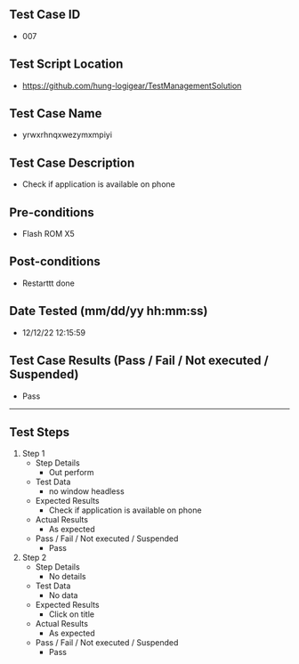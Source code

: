 ## Test Case ID
* 007
## Test Script Location
* https://github.com/hung-logigear/TestManagementSolution
## Test Case Name
* yrwxrhnqxwezymxmpiyi
## Test Case Description
* Check if application is available on phone
## Pre-conditions
* Flash ROM X5
## Post-conditions
* Restarttt done
## Date Tested (mm/dd/yy hh:mm:ss)
* 12/12/22 12:15:59
## Test Case Results (Pass / Fail / Not executed / Suspended)
* Pass
---
## Test Steps
1. Step 1
	* Step Details
		* Out perform
	* Test Data
		* no window headless
	* Expected Results
		* Check if application is available on phone
	* Actual Results
		* As expected
	* Pass / Fail / Not executed / Suspended
		* Pass
2. Step 2
	* Step Details
		* No details
	* Test Data
		* No data
	* Expected Results
		* Click on title
	* Actual Results
		* As expected
	* Pass / Fail / Not executed / Suspended
		* Pass
